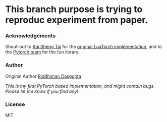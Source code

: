 # This branch purpose is trying to reproduc experiment from paper.

### Acknowledgements
Shout-out to [Kai Sheng Tai](https://github.com/kaishengtai/) for the [original LuaTorch implementation](https://github.com/stanfordnlp/treelstm), and to the [Pytorch team](https://github.com/pytorch/pytorch#the-team) for the fun library.

### Author
Original Author [Riddhiman Dasgupta](https://researchweb.iiit.ac.in/~riddhiman.dasgupta/)

*This is my first PyTorch based implementation, and might contain bugs. Please let me know if you find any!*

### License
MIT